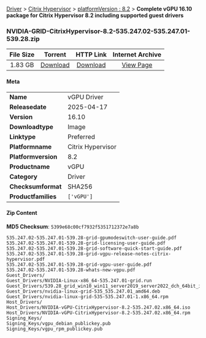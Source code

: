 
[Driver](/README.md)  >  [Citrix Hypervisor](/index/Driver/Citrix_Hypervisor.md)  >  [platformVersion : 8.2](/index/Driver/Citrix_Hypervisor/8.2.md)  >  **Complete vGPU 16.10 package for Citrix Hypervisor 8.2 including supported guest drivers**


### NVIDIA-GRID-CitrixHypervisor-8.2-535.247.02-535.247.01-539.28.zip

| **File Size** | **Torrent**  | **HTTP Link** | **Internet Archive** |
|:-------------:|:------------:|:-------------:|:--------------------:|
| 1.83 GB |  [Download](https://archive.org/download/nvgpu_NVIDIA-GRID-CitrixHypervisor-8.2-535.247.02-535.247.01-539.28.zip/nvgpu_NVIDIA-GRID-CitrixHypervisor-8.2-535.247.02-535.247.01-539.28.zip_archive.torrent)       | [Download](https://archive.org/compress/nvgpu_NVIDIA-GRID-CitrixHypervisor-8.2-535.247.02-535.247.01-539.28.zip) | [View Page](https://archive.org/details/nvgpu_NVIDIA-GRID-CitrixHypervisor-8.2-535.247.02-535.247.01-539.28.zip)       |

#### Meta

<table>
<tr><td><strong>Name</strong></td><td>vGPU Driver</td></tr>
<tr><td><strong>Releasedate</strong></td><td>2025-04-17</td></tr>
<tr><td><strong>Version</strong></td><td>16.10</td></tr>
<tr><td><strong>Downloadtype</strong></td><td>Image</td></tr>
<tr><td><strong>Linktype</strong></td><td>Preferred</td></tr>
<tr><td><strong>Platformname</strong></td><td>Citrix Hypervisor</td></tr>
<tr><td><strong>Platformversion</strong></td><td>8.2</td></tr>
<tr><td><strong>Productname</strong></td><td>vGPU</td></tr>
<tr><td><strong>Category</strong></td><td>Driver</td></tr>
<tr><td><strong>Checksumformat</strong></td><td>SHA256</td></tr>
<tr><td><strong>Productfamilies</strong></td><td><code>['vGPU']</code></td></tr>
</table>

#### Zip Content

**MD5 Checksum**: `5399e68c00cf7932f5351712372e7a8b`

```text
535.247.02-535.247.01-539.28-grid-gpumodeswitch-user-guide.pdf
535.247.02-535.247.01-539.28-grid-licensing-user-guide.pdf
535.247.02-535.247.01-539.28-grid-software-quick-start-guide.pdf
535.247.02-535.247.01-539.28-grid-vgpu-release-notes-citrix-hypervisor.pdf
535.247.02-535.247.01-539.28-grid-vgpu-user-guide.pdf
535.247.02-535.247.01-539.28-whats-new-vgpu.pdf
Guest_Drivers/
Guest_Drivers/NVIDIA-Linux-x86_64-535.247.01-grid.run
Guest_Drivers/539.28_grid_win10_win11_server2019_server2022_dch_64bit_international.exe
Guest_Drivers/nvidia-linux-grid-535_535.247.01_amd64.deb
Guest_Drivers/nvidia-linux-grid-535-535.247.01-1.x86_64.rpm
Host_Drivers/
Host_Drivers/NVIDIA-vGPU-CitrixHypervisor-8.2-535.247.02.x86_64.iso
Host_Drivers/NVIDIA-vGPU-CitrixHypervisor-8.2-535.247.02.x86_64.rpm
Signing_Keys/
Signing_Keys/vgpu_debian_publickey.pub
Signing_Keys/vgpu_rpm_publickey.pub
```